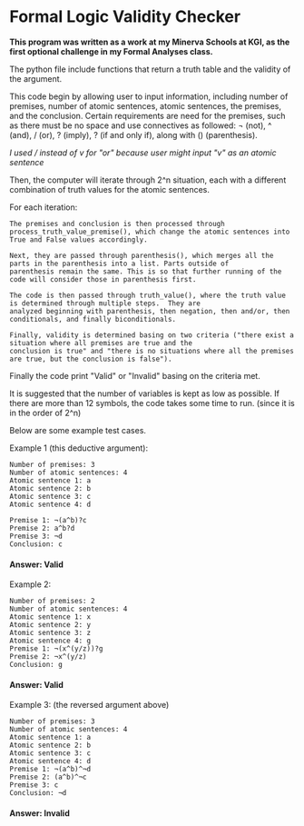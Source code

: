 # Formal Logic Validity Checker

<p><strong>This program was written as a work at my Minerva Schools at KGI, as the first optional challenge in my Formal Analyses class. </strong></p>

<p> The python file include functions that return a truth table and the validity of the argument. 

This code begin by allowing user to input information, including number of premises, number of atomic sentences,
 atomic sentences, the premises, and the conclusion. Certain requirements are need for the premises, such as there 
must be no space and use connectives as followed: ¬ (not), ^ (and), / (or), ? (imply), ? (if and only if), along with () (parenthesis).

*I used / instead of v for "or" because user might input "v" as an atomic sentence*

Then, the computer will iterate through 2^n situation, each with a different combination of truth values for the atomic sentences. 

For each iteration:

    The premises and conclusion is then processed through process_truth_value_premise(), which change the atomic sentences into 
    True and False values accordingly. 

    Next, they are passed through parenthesis(), which merges all the parts in the parenthesis into a list. Parts outside of 
    parenthesis remain the same. This is so that further running of the code will consider those in parenthesis first. 

    The code is then passed through truth_value(), where the truth value is determined through multiple steps.  They are 
    analyzed beginning with parenthesis, then negation, then and/or, then conditionals, and finally biconditionals.
    
    Finally, validity is determined basing on two criteria ("there exist a situation where all premises are true and the 
    conclusion is true" and "there is no situations where all the premises are true, but the conclusion is false").

Finally the code print "Valid" or "Invalid" basing on the criteria met.

It is suggested that the number of variables is kept as low as possible. If there are more than 12 symbols, the code takes some 
time to run. (since it is in the order of 2^n)

Below are some example test cases.

Example 1 (this deductive argument):

    Number of premises: 3
    Number of atomic sentences: 4
    Atomic sentence 1: a
    Atomic sentence 2: b
    Atomic sentence 3: c
    Atomic sentence 4: d

    Premise 1: ¬(a^b)?c
    Premise 2: a^b?d
    Premise 3: ¬d
    Conclusion: c
    
#### Answer: Valid

Example 2:

    Number of premises: 2
    Number of atomic sentences: 4
    Atomic sentence 1: x
    Atomic sentence 2: y
    Atomic sentence 3: z
    Atomic sentence 4: g
    Premise 1: ¬(x^(y/z))?g
    Premise 2: ¬x^(y/z)
    Conclusion: g
    
#### Answer: Valid
    
Example 3: (the reversed argument above)

    Number of premises: 3
    Number of atomic sentences: 4
    Atomic sentence 1: a
    Atomic sentence 2: b
    Atomic sentence 3: c
    Atomic sentence 4: d
    Premise 1: ¬(a^b)^¬d
    Premise 2: (a^b)^¬c
    Premise 3: c
    Conclusion: ¬d

#### Answer: Invalid </p>
